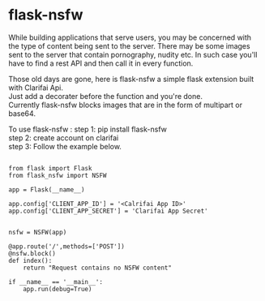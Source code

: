 # flask-nsfw
While building applications that serve users, you may be concerned with the type of content being sent to the server. 
There may be some images sent to the server that contain pornography, nudity etc. In such case you'll have to find a rest API and then call it in every function.

Those old days are gone, here is flask-nsfw a simple flask extension built with Clarifai Api. <br/>
Just add a decorater before the function and you're done.<br/>
Currently flask-nsfw blocks images that are in the form of multipart or base64.<br/>

To use flask-nsfw : 
step 1: pip install flask-nsfw <br/>
step 2: create account on clarifai <br/>
step 3: Follow the example below. <br/>

```

from flask import Flask
from flask_nsfw import NSFW

app = Flask(__name__)

app.config['CLIENT_APP_ID'] = '<Calrifai App ID>'
app.config['CLIENT_APP_SECRET'] = 'Clarifai App Secret'


nsfw = NSFW(app)

@app.route('/',methods=['POST'])
@nsfw.block()
def index():
    return "Request contains no NSFW content"

if __name__ == '__main__':
    app.run(debug=True)


```

